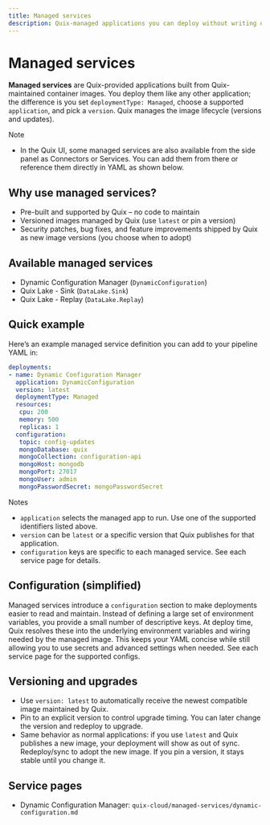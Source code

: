 ```yaml
---
title: Managed services
description: Quix-managed applications you can deploy without writing or maintaining code. Pre-built, versioned, and updated by Quix to simplify your pipelines and keep them secure.
---
```


# Managed services

**Managed services** are Quix-provided applications built from Quix-maintained container images. You deploy them like any other application; the difference is you set `deploymentType: Managed`, choose a supported `application`, and pick a `version`. Quix manages the image lifecycle (versions and updates).

Note

- In the Quix UI, some managed services are also available from the side panel as Connectors or Services. You can add them from there or reference them directly in YAML as shown below.

## Why use managed services?

- Pre-built and supported by Quix – no code to maintain
- Versioned images managed by Quix (use `latest` or pin a version)
- Security patches, bug fixes, and feature improvements shipped by Quix as new image versions (you choose when to adopt)

## Available managed services

- Dynamic Configuration Manager (`DynamicConfiguration`)
- Quix Lake - Sink (`DataLake.Sink`)
- Quix Lake - Replay (`DataLake.Replay`)

## Quick example

Here’s an example managed service definition you can add to your pipeline YAML in:

```yaml
deployments:
- name: Dynamic Configuration Manager
  application: DynamicConfiguration
  version: latest
  deploymentType: Managed
  resources:
   cpu: 200
   memory: 500
   replicas: 1
  configuration:
   topic: config-updates
   mongoDatabase: quix
   mongoCollection: configuration-api
   mongoHost: mongodb
   mongoPort: 27017
   mongoUser: admin
   mongoPasswordSecret: mongoPasswordSecret
```

Notes

- `application` selects the managed app to run. Use one of the supported identifiers listed above.
- `version` can be `latest` or a specific version that Quix publishes for that application.
- `configuration` keys are specific to each managed service. See each service page for details.

## Configuration (simplified)

Managed services introduce a `configuration` section to make deployments easier to read and maintain. Instead of defining a large set of environment variables, you provide a small number of descriptive keys. At deploy time, Quix resolves these into the underlying environment variables and wiring needed by the managed image. This keeps your YAML concise while still allowing you to use secrets and advanced settings when needed. See each service page for the supported configs.

## Versioning and upgrades

- Use `version: latest` to automatically receive the newest compatible image maintained by Quix.
- Pin to an explicit version to control upgrade timing. You can later change the version and redeploy to upgrade.
- Same behavior as normal applications: if you use `latest` and Quix publishes a new image, your deployment will show as out of sync. Redeploy/sync to adopt the new image. If you pin a version, it stays stable until you change it.

## Service pages

- Dynamic Configuration Manager: `quix-cloud/managed-services/dynamic-configuration.md`
